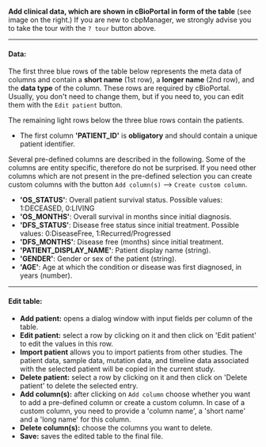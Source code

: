 **Add clinical data, which are shown in cBioPortal in form of the table** (see image on the right.) 
If you are new to cbpManager, we strongly advise you to take the tour with the `? tour` button above.

---

#### Data:

The first three blue rows of the table below represents the meta data of columns and contain a **short name**  (1st row), a **longer name** (2nd row), and the **data type** of the column. These rows are required by cBioPortal. Usually, you don't need to change them, but if you need to, you can edit them with the `Edit patient` button. 

The remaining light rows below the three blue rows contain the patients. 

- The first column **'PATIENT_ID'** is **obligatory** and should contain a unique patient identifier.

Several pre-defined columns are described in the following. Some of the columns are entity specific, therefore do not be surprised. If you need other columns which are not present in the pre-defined selection you can create custom columns with the button `Add column(s)` --> `Create custom column`.

- **'OS_STATUS'**:   Overall patient survival status. Possible values: 1:DECEASED, 0:LIVING
- **'OS_MONTHS'**:   Overall survival in months since initial diagnosis.
- **'DFS_STATUS'**:  Disease free status since initial treatment. Possible values: 0:DiseaseFree, 1:Recurred/Progressed
- **'DFS_MONTHS'**:  Disease free (months) since initial treatment.
- **'PATIENT_DISPLAY_NAME'**: Patient display name (string).
- **'GENDER'**:      Gender or sex of the patient (string).
- **'AGE'**:         Age at which the condition or disease was first diagnosed, in years (number).

---

#### Edit table:

- **Add patient:** opens a dialog window with input fields per column of the table.
- **Edit patient:** select a row by clicking on it and then click on 'Edit patient' to edit the values in this row.
- **Import patient** allows you to import patients from other studies. The patient data, sample data, mutation data, and timeline data associated with the selected patient will be copied in the current study.
- **Delete patient:** select a row by clicking on it and then click on 'Delete patient' to delete the selected entry.
- **Add column(s):** after clicking on `Add column` choose whether you want to add a pre-defined column or create a custom column. In case of a custom column, you need to provide a 'column name', a 'short name' and a 'long name' for this column.
- **Delete column(s):** choose the columns you want to delete.
- **Save:** saves the edited table to the final file.
